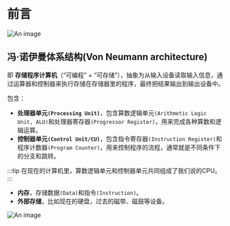 # 前言

![An image](~@alias/theory/c-o-architecture.jpg)

## 冯·诺伊曼体系结构(Von Neumann architecture)

即 **存储程序计算机**（“可编程” + “可存储”），抽象为从输入设备读取输入信息，通过运算器和控制器来执行存储在存储器里的程序，最终把结果输出到输出设备中。

包含：
- **处理器单元`(Processing Unit)`**，包含算数逻辑单元`(Arithmetic Logic Unit, ALU)`和处理器寄存器`(Progressor Register)`，用来完成各种算数和逻辑运算。
- **控制器单元`(Control Unit/CU)`**，包含指令寄存器`(Instruction Register)`和程序计数器`(Program Counter)`，用来控制程序的流程，通常就是不同条件下的分支和跳转。

:::tip
在现在的计算机里，算数逻辑单元和控制器单元共同组成了我们说的CPU。
:::

- **内存**，存储数据`(Data)`和指令`(Instruction)`。
- **外部存储**，比如现在的硬盘，过去的磁带、磁鼓等设备。

![An image](~@alias/theory/c-o-vonNeumann.jpg)